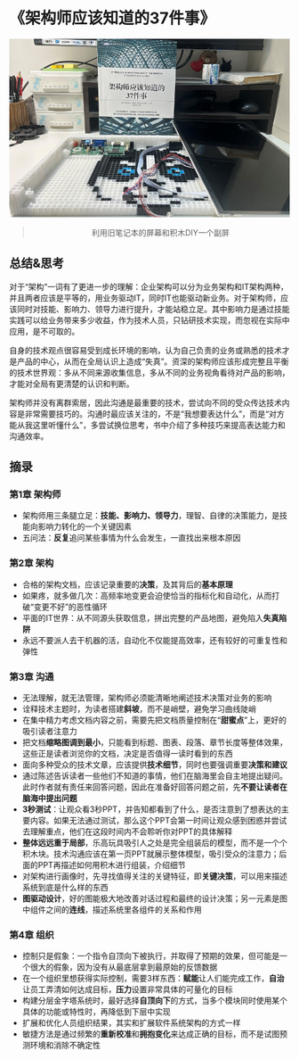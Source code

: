 # 《架构师应该知道的37件事》
![架构师应该知道的37件事](/images/架构师应该知道的37件事.jpg)
> <center>利用旧笔记本的屏幕和积木DIY一个副屏</center>

## 总结&思考

对于“架构”一词有了更进一步的理解：企业架构可以分为业务架构和IT架构两种，并且两者应该是平等的，用业务驱动IT，同时IT也能驱动新业务。对于架构师，应该同时对技能、影响力、领导力进行提升，才能站稳立足。其中影响力是通过技能实践可以给业务带来多少收益，作为技术人员，只钻研技术实现，而忽视在实际中应用，是不可取的。

自身的技术观点很容易受到成长环境的影响，认为自己负责的业务或熟悉的技术才是产品的中心，从而在全局认识上造成“失真”。资深的架构师应该形成完整且平衡的技术世界观：多从不同来源收集信息，多从不同的业务视角看待对产品的影响，才能对全局有更清楚的认识和判断。

架构师并没有离群索居，因此沟通是最重要的技术，尝试向不同的受众传达技术内容是非常需要技巧的。沟通时最应该关注的，不是“我想要表达什么”，而是“对方能从我这里听懂什么”，多尝试换位思考，书中介绍了多种技巧来提高表达能力和沟通效率。

## 摘录

### 第1章 架构师

- 架构师用三条腿立足：**技能、影响力、领导力**，理智、自律的决策能力，是技能向影响力转化的一个关键因素
- 五问法：**反复**追问某些事情为什么会发生，一直找出来根本原因

### 第2章 架构

- 合格的架构文档，应该记录重要的**决策**，及其背后的**基本原理**
- 如果疼，就多做几次：高频率地变更会迫使恰当的指标化和自动化，从而打破“变更不好”的恶性循环
- 平面的IT世界：从不同源头获取信息，拼出完整的产品地图，避免陷入**失真陷阱**
- 永远不要派人去干机器的活，自动化不仅能提高效率，还有较好的可重复性和弹性

### 第3章 沟通

- 无法理解，就无法管理，架构师必须能清晰地阐述技术决策对业务的影响
- 诠释技术主题时，为读者搭建**斜坡**，而不是峭壁，避免学习曲线陡峭
- 在集中精力考虑文档内容之前，需要先把文档质量控制在“**甜蜜点**”上，更好的吸引读者注意力
- 把文档**缩略图调到最小**，只能看到标题、图表、段落、章节长度等整体效果，这些正是读者浏览你的文档，决定是否值得一读时看到的东西
- 面向多种受众的技术文章，应该提供**技术细节**，同时也要强调重要**决策和建议**
- 通过陈述告诉读者一些他们不知道的事情，他们在脑海里会自主地提出疑问。此时作者就有责任来回答问题，因此在准备好回答问题之前，先**不要让读者在脑海中提出问题**
- **3秒测试**：让观众看3秒PPT，并告知都看到了什么，是否注意到了想表达的主要内容。如果无法通过测试，那么这个PPT会第一时间让观众感到困惑并尝试去理解重点，他们在这段时间内不会聆听你对PPT的具体解释
- **整体远远重于局部**，乐高玩具吸引人之处是完全组装后的模型，而不是一个个积木块。技术沟通应该在第一页PPT就展示整体模型，吸引受众的注意力；后面的PPT再描述如何用积木进行组装，介绍细节
- 对架构进行画像时，先寻找值得关注的关键特征，即**关键决策**，可以用来描述系统到底是什么样的东西
- **图驱动设计**，好的图能极大地改善对话过程和最终的设计决策；另一元素是图中组件之间的**连线**，描述系统里各组件的关系和作用

### 第4章 组织

- 控制只是假象：一个指令自顶向下被执行，并取得了预期的效果，但可能是一个很大的假象，因为没有从最底层拿到最原始的反馈数据
- 在一个组织里想获得实际控制，需要3样东西：**赋能**让人们能完成工作，**自治**让员工弄清如何达成目标，**压力**设置非常具体的可量化的目标
- 构建分层金字塔系统时，最好选择**自顶向下**的方式，当多个模块同时使用某个具体的功能或特性时，再降低到下层中实现
- 扩展和优化人员组织结果，其实和扩展软件系统架构的方式一样
- 敏捷方法是通过频繁的**重新校准**和**拥抱变化**来达成正确的目标，而不是试图预测环境和消除不确定性